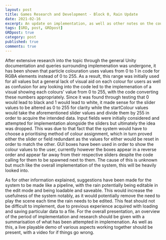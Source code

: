 ```yaml
---
layout: post
title: Games Research and Development - Block 0, Rain Update
date: 2021-02-16
excerpt: An update on implementation, as well as other notes on the course. 
tags: [GRD, post, GRDpost]
GRDpost: true
category: post
published: true
comments: true
---
```

After extensive research into the topic through the general Unity documentation and queries surrounding implemenation was undergone, it has been shown that particle colouration uses values from 0 to 1 in code for RGBA elements instead of 0 to 255. As a result, this range was initially used for all values but a general lack of visual aid on each colour for users as well as confusion for any looking into the code led to the implemenation of a visual showing each colours' value from 0 to 255, with the code converting these numbers appropriately. Since it was found through testing that 0 would lead to black and 1 would lead to white, it made sense for the slider values to be altered as 0 to 255 for clarity while the startColour values would take the aforementioned slider values and divide them by 255 in order to acquire the intended data. Input fields were initially considered and attempted for implementation alongside the sliders but ultimately the idea was dropped. This was due to that fact that the system would have to choose a prioritising method of colour assignment, which in turn proved either the slider or field redundant as the values for either would be reset in order to match the other. GUI boxes have been used in order to show the colour values to the user, currently however the boxes appear in a reverse order and appear far away from their respective sliders despite the code calling for them to be spawned next to them. The cause of this is unknown but much like the overall implementation of the system, this will be heavily looked into.

As for other information explained, suggestions have been made for the system to be made like a pipeline, with the rain potentially being editable in the edit mode and being loadable and saveable. This would increase the usefulness of the system notably, as it would potentially remove the need to play the scene each time the rain needs to be edited. This feat should not be difficult to implement, due to previous experience acquired with loading and saving particular data to a file.
For the overall presentation, an overview of the period of implementation and research should be given with a summarisation of what has been attempted in implemenation. As well as this, a live playable demo of various aspects working together should be present, with a video for if things go wrong.